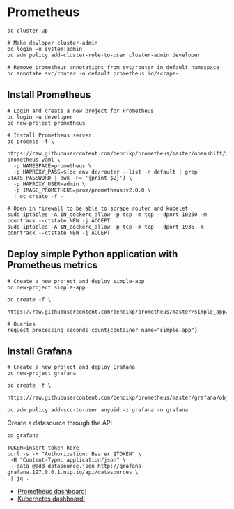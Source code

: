 # Prometheus

```
oc cluster up

# Make devloper cluster-admin
oc login -u system:admin
oc adm policy add-cluster-role-to-user cluster-admin developer

# Remove prometheus annotations from svc/router in default namespace
oc annotate svc/router -n default prometheus.io/scrape-
```

## Install Prometheus

```
# Login and create a new project for Prometheus
oc login -u developer
oc new-project prometheus

# Install Prometheus server
oc process -f \
   https://raw.githubusercontent.com/bendikp/prometheus/master/openshift/objects/template-prometheus.yaml \
  -p NAMESPACE=prometheus \
  -p HAPROXY_PASS=$(oc env dc/router --list -n default | grep STATS_PASSWORD | awk -F= '{print $2}') \
  -p HAPROXY_USER=admin \
  -p IMAGE_PROMETHEUS=prom/prometheus:v2.0.0 \
  | oc create -f -
```


```
# Open in firewall to be able to scrape router and kubelet
sudo iptables -A IN_dockerc_allow -p tcp -m tcp --dport 10250 -m conntrack --ctstate NEW -j ACCEPT
sudo iptables -A IN_dockerc_allow -p tcp -m tcp --dport 1936 -m conntrack --ctstate NEW -j ACCEPT
```

## Deploy simple Python application with Prometheus metrics

```
# Create a new project and deploy simple-app
oc new-project simple-app

oc create -f \
 https://raw.githubusercontent.com/bendikp/prometheus/master/simple_app/objects/list.yml
```

```
# Queries
request_processing_seconds_count{container_name="simple-app"}
```

## Install Grafana

```
# Create a new project and deploy Grafana
oc new-project grafana

oc create -f \
 https://raw.githubusercontent.com/bendikp/prometheus/master/grafana/objects/list.yml

oc adm policy add-scc-to-user anyuid -z grafana -n grafana
```

Create a datasource through the API
```
cd grafana

TOKEN=insert-token-here
curl -s -H "Authorization: Bearer $TOKEN" \
 -H "Content-Type: application/json" \
 --data @add_datasource.json http://grafana-grafana.127.0.0.1.nip.io/api/datasources \
 | jq .
```

* [Prometheus dashboard!](https://grafana.com/dashboards/3662)
* [Kubernetes dashboard!](https://grafana.com/dashboards/315)
